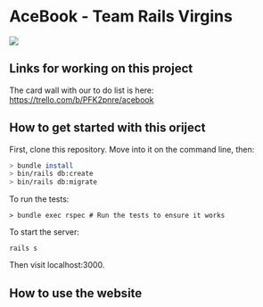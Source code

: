 # AceBook - Team Rails Virgins

![](https://i2-prod.manchestereveningnews.co.uk/incoming/article16110362.ece/ALTERNATES/s810/0_East-Coast-Main-Line.jpg)

## Links for working on this project

The card wall with our to do list is here: https://trello.com/b/PFK2pnre/acebook

## How to get started with this oriject

First, clone this repository. Move into it on the command line, then:

```bash
> bundle install
> bin/rails db:create
> bin/rails db:migrate
 ```
 
 To run the tests:
 
 ```
> bundle exec rspec # Run the tests to ensure it works
```
To start the server:

```
rails s
```
Then visit localhost:3000.

## How to use the website


